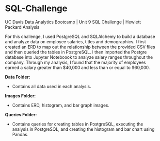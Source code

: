 # SQL-Challenge
UC Davis Data Analytics Bootcamp | Unit 9 SQL Challenge | Hewlett Packard Analysis

For this challenge, I used PostgreSQL and SQLAlchemy to build a database and analyze data on employee salaries, titles and demographics. I first created an ERD to map out the relationship between the provided CSV files and then queried the tables in PostgreSQL. I then imported the Postgre database into Jupyter Noteboook to analyze salary ranges throughout the company. Through my analysis, I found that the majority of employees earned a salary greater than $40,000 and less than or equal to $60,000. 

**Data Folder:**
- Contains all data used in each analysis.

**Images Folder:**
- Contains ERD, histogram, and bar graph images. 

**Queries Folder:**
- Contains queries for creating tables in PostgreSQL, executing the analysis in PostgreSQL, and creating the histogram and bar chart using Pandas.

